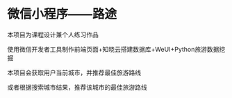 # 微信小程序——路途

本项目为课程设计兼个人练习作品

使用微信开发者工具制作前端页面+知晓云搭建数据库+WeUI+Python旅游数据挖掘

本项目会获取用户当前城市，并推荐最佳旅游路线

或者根据搜索城市结果，推荐该城市的最佳旅游路线
